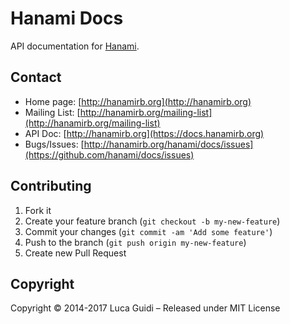 # Hanami Docs

API documentation for [Hanami](http://hanamirb.org).

## Contact

* Home page: [http://hanamirb.org](http://hanamirb.org)
* Mailing List: [http://hanamirb.org/mailing-list](http://hanamirb.org/mailing-list)
* API Doc: [http://hanamirb.org](https://docs.hanamirb.org)
* Bugs/Issues: [http://hanamirb.org/hanami/docs/issues](https://github.com/hanami/docs/issues)

## Contributing

1. Fork it
2. Create your feature branch (`git checkout -b my-new-feature`)
3. Commit your changes (`git commit -am 'Add some feature'`)
4. Push to the branch (`git push origin my-new-feature`)
5. Create new Pull Request

## Copyright

Copyright © 2014-2017 Luca Guidi – Released under MIT License
